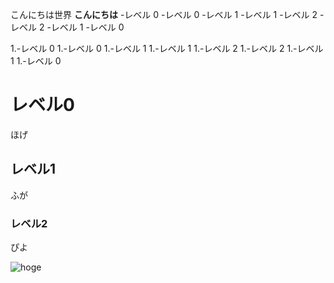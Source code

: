 こんにちは世界
**こんにちは**
-レベル 0
-レベル 0
  -レベル 1
  -レベル 1
    -レベル 2
    -レベル 2
  -レベル 1
-レベル 0

1.-レベル 0
1.-レベル 0
   1.-レベル 1
   1.-レベル 1
      1.-レベル 2
      1.-レベル 2
   1.-レベル 1
1.-レベル 0

# レベル0

ほげ

## レベル1

ふが

### レベル2

ぴよ



![hoge](https://github.com/kamideteshuuto/pages/assets/113404352/7e6eb7a6-e87a-4539-8548-10e1ae5d7e7e)
